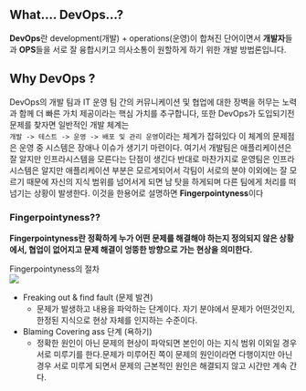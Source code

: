 ## What.... DevOps...?

**DevOps**란 development(개발) + operations(운영)이 합쳐진 단어이면서 **개발자**들과 **OPS**들을 서로 잘 융합시키고 의사소통이 원할하게 하기 위한 개발 방법론입니다.

## Why DevOps ?

DevOps의 개발 팀과 IT 운영 팀 간의 커뮤니케이션 및 협업에 대한 장벽을 허무는 노력과 함께 더 빠른 가치 제공이라는 핵심 가치를 추구합니다, 또한 DevOps가 도입되기전 문제를 찾자면 일반적인 개발 체계는  
`개발 -> 테스트 -> 운영 -> 배포 및 관리 운영`이라는 체계가 잡혀있다 이 체계의 문제점은 운영 중 시스템은 장애나 이슈가 생기기 마련이다. 여기서 개발팀은 애플리케이션은 잘 알지만 인프라시스템을 모른다는 단점이 생긴다 반대로 마찬가지로 운영팀은 인프라시스템은 알지만 애플리케이션 부분은 모르게되어서 각팀이 서로의 분야 이외에는 잘 모르기 때문에 자신의 지식 범위를 넘어서게 되면 남 탓을 하게되며 다른 팀에게 처리를 떠넘기는 상황이 발생한다. 이것을 한용어로 설명하면 **Fingerpointyness**이다

### Fingerpointyness??

**Fingerpointyness란 정확하게 누가 어떤 문제를 해결해야 하는지 정의되지 않은 상황에서, 협업이 없어지고 문제 해결이 엉뚱한 방향으로 가는 현상을 의미한다.**

Fingerpointyness의 절차  
![](https://imbf.github.io/assets/devops/what-is-the-devops-2.png)

- Freaking out & find fault (문제 발견)
  - 문제가 발생하고 내용을 파악하는 단계이다. 자기 분야에서 문제가 어떤것인지,한정된 지식으로 현상 자체를 인지하는 수준이다.
- Blaming Covering ass 단계 (욕하기)
  - 정확한 원인이 아닌 문제의 현상이 파악되면 본인이 아는 지식 범위 이외일 경우 서로 미루기를 한다.문제가 미루어진 쪽이 문제의 원인이라면 다행이지만 아닌 경우 서로 미루게 되면서 문제의 근본적인 원인은 해결되지 않고 시간만 계속 간다.
